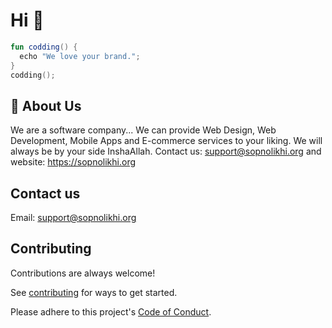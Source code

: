 # Hi 👋

```kotlin
fun codding() {
  echo "We love your brand.";
}
codding();
```

## 🚀 About Us

We are a software company... We can provide Web Design, Web Development, Mobile Apps and E-commerce services to your liking. We will always be by your side InshaAllah. Contact us: support@sopnolikhi.org and website: https://sopnolikhi.org

## Contact us

Email: support@sopnolikhi.org

## Contributing

Contributions are always welcome!

See [contributing](../docs/contributing.md) for ways to get started.

Please adhere to this project's [Code of Conduct](../docs/CODE_OF_CONDUCT.md).
